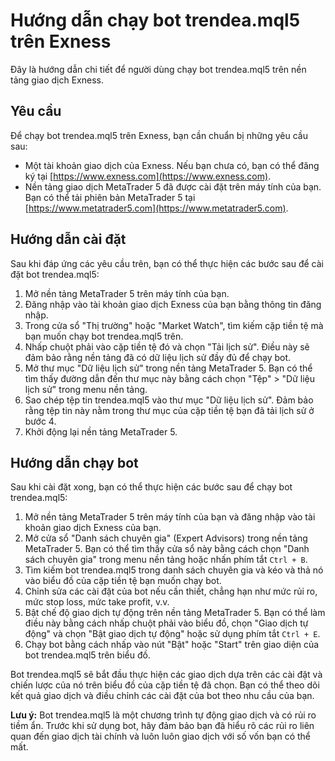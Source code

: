 # Hướng dẫn chạy bot trendea.mql5 trên Exness

Đây là hướng dẫn chi tiết để người dùng chạy bot trendea.mql5 trên nền tảng giao dịch Exness.

## Yêu cầu

Để chạy bot trendea.mql5 trên Exness, bạn cần chuẩn bị những yêu cầu sau:

- Một tài khoản giao dịch của Exness. Nếu bạn chưa có, bạn có thể đăng ký tại [https://www.exness.com](https://www.exness.com).
- Nền tảng giao dịch MetaTrader 5 đã được cài đặt trên máy tính của bạn. Bạn có thể tải phiên bản MetaTrader 5 tại [https://www.metatrader5.com](https://www.metatrader5.com).

## Hướng dẫn cài đặt

Sau khi đáp ứng các yêu cầu trên, bạn có thể thực hiện các bước sau để cài đặt bot trendea.mql5:

1. Mở nền tảng MetaTrader 5 trên máy tính của bạn.
2. Đăng nhập vào tài khoản giao dịch Exness của bạn bằng thông tin đăng nhập.
3. Trong cửa sổ "Thị trường" hoặc "Market Watch", tìm kiếm cặp tiền tệ mà bạn muốn chạy bot trendea.mql5 trên.
4. Nhấp chuột phải vào cặp tiền tệ đó và chọn "Tải lịch sử". Điều này sẽ đảm bảo rằng nền tảng đã có dữ liệu lịch sử đầy đủ để chạy bot.
5. Mở thư mục "Dữ liệu lịch sử" trong nền tảng MetaTrader 5. Bạn có thể tìm thấy đường dẫn đến thư mục này bằng cách chọn "Tệp" > "Dữ liệu lịch sử" trong menu nền tảng.
6. Sao chép tệp tin trendea.mql5 vào thư mục "Dữ liệu lịch sử". Đảm bảo rằng tệp tin này nằm trong thư mục của cặp tiền tệ bạn đã tải lịch sử ở bước 4.
7. Khởi động lại nền tảng MetaTrader 5.

## Hướng dẫn chạy bot

Sau khi cài đặt xong, bạn có thể thực hiện các bước sau để chạy bot trendea.mql5:

1. Mở nền tảng MetaTrader 5 trên máy tính của bạn và đăng nhập vào tài khoản giao dịch Exness của bạn.
2. Mở cửa sổ "Danh sách chuyên gia" (Expert Advisors) trong nền tảng MetaTrader 5. Bạn có thể tìm thấy cửa sổ này bằng cách chọn "Danh sách chuyên gia" trong menu nền tảng hoặc nhấn phím tắt `Ctrl + B`.
3. Tìm kiếm bot trendea.mql5 trong danh sách chuyên gia và kéo và thả nó vào biểu đồ của cặp tiền tệ bạn muốn chạy bot.
4. Chỉnh sửa các cài đặt của bot nếu cần thiết, chẳng hạn như mức rủi ro, mức stop loss, mức take profit, v.v.
5. Bật chế độ giao dịch tự động trên nền tảng MetaTrader 5. Bạn có thể làm điều này bằng cách nhấp chuột phải vào biểu đồ, chọn "Giao dịch tự động" và chọn "Bật giao dịch tự động" hoặc sử dụng phím tắt `Ctrl + E`.
6. Chạy bot bằng cách nhấp vào nút "Bật" hoặc "Start" trên giao diện của bot trendea.mql5 trên biểu đồ.

Bot trendea.mql5 sẽ bắt đầu thực hiện các giao dịch dựa trên các cài đặt và chiến lược của nó trên biểu đồ của cặp tiền tệ đã chọn. Bạn có thể theo dõi kết quả giao dịch và điều chỉnh các cài đặt của bot theo nhu cầu của bạn.

**Lưu ý:** Bot trendea.mql5 là một chương trình tự động giao dịch và có rủi ro tiềm ẩn. Trước khi sử dụng bot, hãy đảm bảo bạn đã hiểu rõ các rủi ro liên quan đến giao dịch tài chính và luôn luôn giao dịch với số vốn bạn có thể mất.
